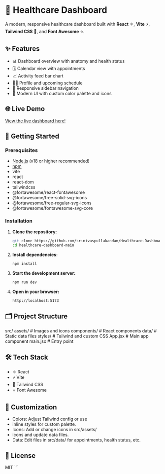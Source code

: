 # 🏥 Healthcare Dashboard

A modern, responsive healthcare dashboard built with **React** ⚛️, **Vite** ⚡, **Tailwind CSS** 🌈, and **Font Awesome** ⭐.

## ✨ Features

- 📊 Dashboard overview with anatomy and health status
- 🗓️ Calendar view with appointments
- 📈 Activity feed bar chart
- 🧑‍⚕️ Profile and upcoming schedule
- 📱 Responsive sidebar navigation
- 🎨 Modern UI with custom color palette and icons

## 🌐 Live Demo

[View the live dashboard here!]()


## 🚀 Getting Started

### Prerequisites

- [Node.js](https://nodejs.org/) (v18 or higher recommended)
- [npm](https://www.npmjs.com/)
- vite
- react
- react-dom
- tailwindcss
- @fortawesome/react-fontawesome
- @fortawesome/free-solid-svg-icons
- @fortawesome/free-regular-svg-icons
- @fortawesome/fontawesome-svg-core

### Installation

1. **Clone the repository:**

   ```sh
   git clone https://github.com/srinivaspullakandam/Healthcare-Dashboard-main.git
   cd healthcare-dashboard-main
   ```

2. **Install dependencies:**

   ```sh
   npm install
   ```

3. **Start the development server:**

   ```sh
   npm run dev
   ```

4. **Open in your browser:**
   ```
   http://localhost:5173
   ```

## 🗂️ Project Structure

src/
assets/ # Images and icons
components/ # React components
data/ # Static data files
styles/ # Tailwind and custom CSS
App.jsx # Main app component
main.jsx # Entry point

## 🛠️ Tech Stack

- ⚛️ React
- ⚡ Vite
- 🌈 Tailwind CSS
- ⭐ Font Awesome

## 🎨 Customization

- Colors: Adjust Tailwind config or use
- inline styles for custom palette.
- Icons: Add or change icons in src/assets/
- icons and update data files.
- Data: Edit files in src/data/ for appointments, health status, etc.

## 📄 License

MIT ```
